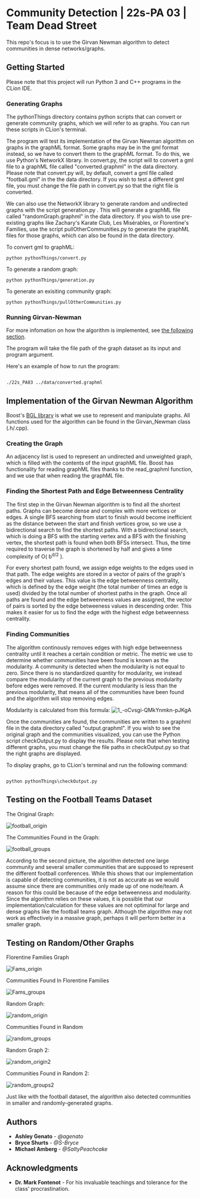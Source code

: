 # Community Detection | 22s-PA 03 | Team Dead Street

This repo's focus is to use the Girvan Newman algorithm to detect communities in dense networks/graphs.

## Getting Started

Please note that this project will run Python 3 and C++ programs in the CLion IDE.

### Generating Graphs

The pythonThings directory contains python scripts that can convert or generate community graphs, which we will refer to as graphs. You can run these scripts in CLion's terminal.

The program will test its implementation of the Girvan Newman algorithm on graphs in the graphML format. Some graphs may be in the gml format instead, so we have to convert them to the graphML format. To do this, we use Python's NetworkX library. In convert.py, the script will to convert a gml file to a graphML file called "converted.graphml" in the data directory. Please note that convert.py will, by default, convert a gml file called "football.gml" in the the data directory. If you wish to test a different gml file, you must change the file path in convert.py so that the right file is converted.

We can also use the NetworkX library to generate random and undirected graphs with the script generation.py . This will generate a graphML file called "randomGraph.graphml" in the data directory. If you wish to use pre-existing graphs like Zachary's Karate Club, Les Misérables, or Florentine's Families, use the script pullOtherCommunities.py to generate the graphML files for those graphs, which can also be found in the data directory.


To convert gml to graphML:
```
python pythonThings/convert.py
```

To generate a random graph:
```
python pythonThings/generation.py
```

To generate an exisiting community graph:
```
python pythonThings/pullOtherCommunities.py
```

### Running Girvan-Newman

For more infomation on how the algorithm is implemented, see [the following section](#Implementation-of-the-Girvan-Newman-Algorithm).

The program will take the file path of the graph dataset as its input and program argument.

Here's an example of how to run the program:
```

./22s_PA03 ../data/converted.graphml
```


## Implementation of the Girvan Newman Algorithm

Boost's [BGL library](https://www.boost.org/doc/libs/1_78_0/libs/graph/doc/index.html) is what we use to represent and manipulate graphs. All functions used for the algorithm can be found in the Girvan_Newman class (.h/.cpp).

### Creating the Graph

An adjacency list is used to represent an undirected and unweighted graph, which is filled with the contents of the input graphML file. Boost has functionality for reading graphML files thanks to the read_graphml function, and we use that when reading the graphML file.

### Finding the Shortest Path and Edge Betweenness Centrality

The first step in the Girvan Newman algorithm is to find all the shortest paths. Graphs can become dense and complex with more vertices or edges. A single BFS searching from start to finish would become inefficient as the distance between the start and finish vertices grow, so we use a bidirectional search to find the shortest paths. With a bidirectional search, which is doing a BFS with the starting vertex and a BFS with the finishing vertex, the shortest path is found when both BFSs intersect. Thus, the time required to traverse the graph is shortened by half and gives a time complexity of O( b<sup>d/2</sup> ).

For every shortest path found, we assign edge weights to the edges used in that path. The edge weights are stored in a vector of pairs of the graph's edges and their values. This value is the edge betweenness centrality, which is defined by the edge weight (the total number of times an edge is used) divided by the total number of shortest paths in the graph. Once all paths are found and the edge betweenness values are assigned, the vector of pairs is sorted by the edge betweeness values in descending order. This makes it easier for us to find the edge with the highest edge betweenness centrality.

### Finding Communities

The algorithm continously removes edges with high edge betweenness centrality until it reaches a certain condition or metric. The metric we use to determine whether communities have been found is known as the modularity. A community is detected when the modularity is not equal to zero. Since there is no standardized quantity for modularity, we instead compare the modularity of the current graph to the previous modularity before edges were removed. If the current modularity is less than the previous modularity, that means all of the communities have been found and the algorithm will stop removing edges.

Modularity is calculated from this formula:
![1_-oCvsgi-QMkYnmkn-pJKgA](https://user-images.githubusercontent.com/79382708/162868619-475b38f9-7522-4e4c-911f-d5f4af80e0ec.png)

Once the communities are found, the communities are written to a graphml file in the data directory called "output.graphml". If you wish to see the original graph and the communities visualized, you can use the Python script checkOutput.py to display the results. Please note that when testing different graphs, you must change the file paths in checkOutput.py so that the right graphs are displayed.

To display graphs, go to CLion's terminal and run the following command:
```

python pythonThings\checkOutput.py
```


## Testing on the Football Teams Dataset

The Original Graph:

![football_origin](https://user-images.githubusercontent.com/79382708/162868712-a8a8244b-7291-4125-99cd-3612c828845f.png)

The Communities Found in the Graph:

![football_groups](https://user-images.githubusercontent.com/79382708/162868709-f4a567b8-048e-4ba6-b290-60861d6b82f8.png)

According to the second picture, the algorithm detected one large community and several smaller communities that are supposed to represent the different football conferences. While this shows that our implementation is capable of detecting communities, it is not as accurate as we would assume since there are communities only made up of one node/team. A reason for this could be because of the edge betweenness and modularity. Since the algorithm relies on these values, it is possible that our implementation/calculation for these values are not optiminal for large and dense graphs like the football teams graph. Although the algorithm may not work as effectively in a massive graph, perhaps it will perform better in a smaller graph.

## Testing on Random/Other Graphs

Florentine Families Graph

![Fams_origin](https://user-images.githubusercontent.com/79382708/162876725-5818dadc-e7ae-4764-99b0-5986348f45f0.png)

Communities Found In Florentine Families

![Fams_groups](https://user-images.githubusercontent.com/79382708/162876731-74dc7245-0e46-460d-95f0-3175a42e676c.png)

Random Graph:

![random_origin](https://user-images.githubusercontent.com/79382708/162873395-0764b7bd-b4e6-4fee-b136-a0fde2242db6.png)

Communities Found in Random

![random_groups](https://user-images.githubusercontent.com/79382708/162873393-e85c514e-21ef-4fec-bf37-5d963c9000f7.png)

Random Graph 2:

![random_origin2](https://user-images.githubusercontent.com/79382708/162876177-2c87555e-8f92-40ff-9bfd-f0cad50886fc.png)

Communities Found in Random 2:

![random_groups2](https://user-images.githubusercontent.com/79382708/162876168-a3343a79-ae0e-4f40-a859-54b1e93d5c56.png)

Just like with the football dataset, the algorithm also detected communities in smaller and randomly-generated graphs.


## Authors

* **Ashley Genato** - *@agenato*
* **Bryce Shurts** - *@S-Bryce*
* **Michael Amberg** - *@SaltyPeachcake*


## Acknowledgments

* **Dr. Mark Fontenot** - For his invaluable teachings and tolerance for the class' procrastination.
